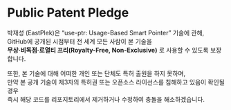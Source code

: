 # Public Patent Pledge

박재성 (EastPlek)은 “use-ptr: Usage-Based Smart Pointer” 기술에 관해,  
GitHub에 공개된 시점부터 전 세계 모든 사람이 본 기술을  
**무상·비독점·로열티 프리(Royalty-Free, Non-Exclusive)** 로 사용할 수 있도록 보장합니다.

또한, 본 기술에 대해 어떠한 개인 또는 단체도 특허 출원을 하지 못하며,  
만약 본 공개 기술이 제3자의 특허권 또는 오픈소스 라이선스를 침해하고 있음이 확인될 경우  
즉시 해당 코드를 리포지토리에서 제거하거나 수정하여 충돌을 해소하겠습니다.
